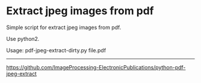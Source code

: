 # Extract jpeg images from pdf

Simple script for extract jpeg images from pdf.

Use python2.

Usage: pdf-jpeg-extract-dirty.py file.pdf

---

https://github.com/ImageProcessing-ElectronicPublications/python-pdf-jpeg-extract
